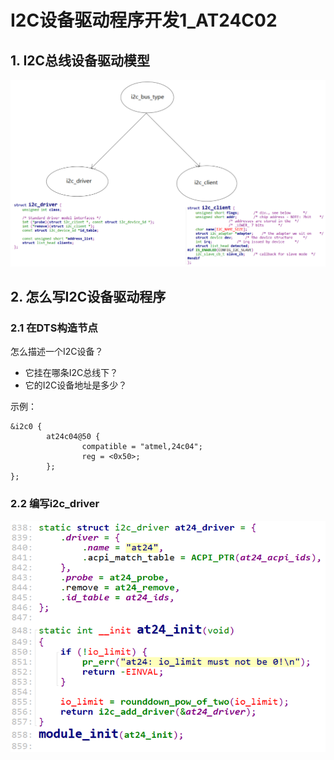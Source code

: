 # I2C设备驱动程序开发1_AT24C02



## 1.  I2C总线设备驱动模型



![image-20220111191943441](pic/i2c/01_i2c_bus_client_driver.png)



## 2. 怎么写I2C设备驱动程序

### 2.1 在DTS构造节点

怎么描述一个I2C设备？

* 它挂在哪条I2C总线下？
* 它的I2C设备地址是多少？

示例：

```shell
&i2c0 {
        at24c04@50 {
                compatible = "atmel,24c04";
                reg = <0x50>;
        };
};	
```





### 2.2 编写i2c_driver

![image-20220111192300628](pic/i2c/02_i2c_driver.png)

